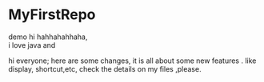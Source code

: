 # MyFirstRepo
demo
hi
hahhahahhaha,\
i love java and 

hi everyone;
here are some changes, it is all about some new features . like display, shortcut,etc, check the details on my files ,please.
